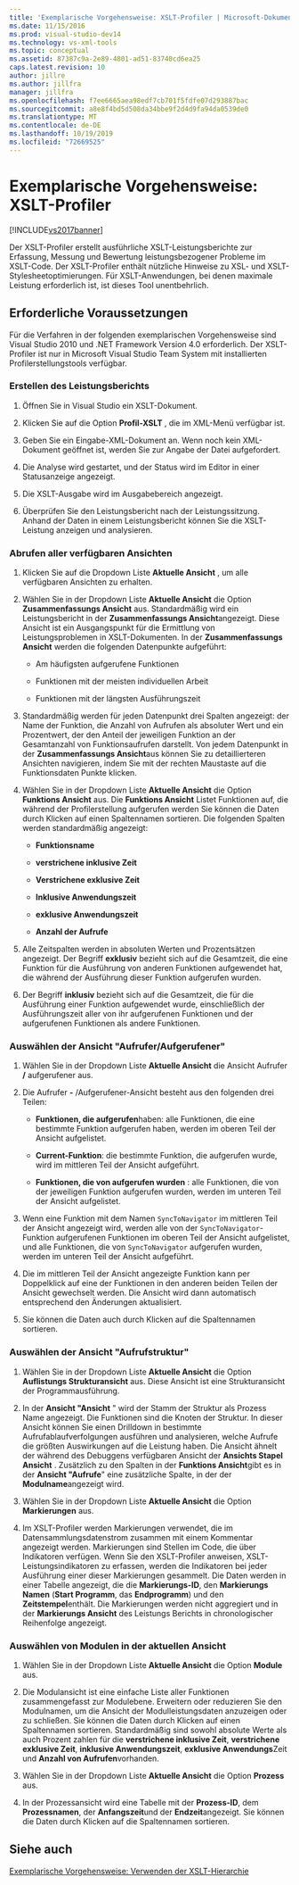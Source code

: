 ```yaml
---
title: 'Exemplarische Vorgehensweise: XSLT-Profiler | Microsoft-Dokumentation'
ms.date: 11/15/2016
ms.prod: visual-studio-dev14
ms.technology: vs-xml-tools
ms.topic: conceptual
ms.assetid: 87387c9a-2e89-4801-ad51-83740cd6ea25
caps.latest.revision: 10
author: jillre
ms.author: jillfra
manager: jillfra
ms.openlocfilehash: f7ee6665aea98edf7cb701f5fdfe07d293887bac
ms.sourcegitcommit: a8e8f4bd5d508da34bbe9f2d4d9fa94da0539de0
ms.translationtype: MT
ms.contentlocale: de-DE
ms.lasthandoff: 10/19/2019
ms.locfileid: "72669525"
---
```

# <a name="walkthrough-xslt-profiler"></a>Exemplarische Vorgehensweise: XSLT-Profiler
[!INCLUDE[vs2017banner](../includes/vs2017banner.md)]

Der XSLT-Profiler erstellt ausführliche XSLT-Leistungsberichte zur Erfassung, Messung und Bewertung leistungsbezogener Probleme im XSLT-Code. Der XSLT-Profiler enthält nützliche Hinweise zu XSL- und XSLT-Stylesheetoptimierungen. Für XSLT-Anwendungen, bei denen maximale Leistung erforderlich ist, ist dieses Tool unentbehrlich.

## <a name="prerequisites"></a>Erforderliche Voraussetzungen
 Für die Verfahren in der folgenden exemplarischen Vorgehensweise sind Visual Studio 2010 und .NET Framework Version 4.0 erforderlich. Der XSLT-Profiler ist nur in Microsoft Visual Studio Team System mit installierten Profilerstellungstools verfügbar.

### <a name="create-the-performance-report"></a>Erstellen des Leistungsberichts

1. Öffnen Sie in Visual Studio ein XSLT-Dokument.

2. Klicken Sie auf die Option **Profil-XSLT** , die im XML-Menü verfügbar ist.

3. Geben Sie ein Eingabe-XML-Dokument an. Wenn noch kein XML-Dokument geöffnet ist, werden Sie zur Angabe der Datei aufgefordert.

4. Die Analyse wird gestartet, und der Status wird im Editor in einer Statusanzeige angezeigt.

5. Die XSLT-Ausgabe wird im Ausgabebereich angezeigt.

6. Überprüfen Sie den Leistungsbericht nach der Leistungssitzung. Anhand der Daten in einem Leistungsbericht können Sie die XSLT-Leistung anzeigen und analysieren.

### <a name="get-all-the-available-views"></a>Abrufen aller verfügbaren Ansichten

1. Klicken Sie auf die Dropdown Liste **Aktuelle Ansicht** , um alle verfügbaren Ansichten zu erhalten.

2. Wählen Sie in der Dropdown Liste **Aktuelle Ansicht** die Option **Zusammenfassungs Ansicht** aus. Standardmäßig wird ein Leistungsbericht in der **Zusammenfassungs Ansicht**angezeigt. Diese Ansicht ist ein Ausgangspunkt für die Ermittlung von Leistungsproblemen in XSLT-Dokumenten. In der **Zusammenfassungs Ansicht** werden die folgenden Datenpunkte aufgeführt:

    - Am häufigsten aufgerufene Funktionen

    - Funktionen mit der meisten individuellen Arbeit

    - Funktionen mit der längsten Ausführungszeit

3. Standardmäßig werden für jeden Datenpunkt drei Spalten angezeigt: der Name der Funktion, die Anzahl von Aufrufen als absoluter Wert und ein Prozentwert, der den Anteil der jeweiligen Funktion an der Gesamtanzahl von Funktionsaufrufen darstellt. Von jedem Datenpunkt in der **Zusammenfassungs Ansicht**aus können Sie zu detaillierteren Ansichten navigieren, indem Sie mit der rechten Maustaste auf die Funktionsdaten Punkte klicken.

4. Wählen Sie in der Dropdown Liste **Aktuelle Ansicht** die Option **Funktions Ansicht** aus. Die **Funktions Ansicht** Listet Funktionen auf, die während der Profilerstellung aufgerufen werden Sie können die Daten durch Klicken auf einen Spaltennamen sortieren. Die folgenden Spalten werden standardmäßig angezeigt:

    - **Funktionsname**

    - **verstrichene inklusive Zeit**

    - **Verstrichene exklusive Zeit**

    - **Inklusive Anwendungszeit**

    - **exklusive Anwendungszeit**

    - **Anzahl der Aufrufe**

5. Alle Zeitspalten werden in absoluten Werten und Prozentsätzen angezeigt. Der Begriff **exklusiv** bezieht sich auf die Gesamtzeit, die eine Funktion für die Ausführung von anderen Funktionen aufgewendet hat, die während der Ausführung dieser Funktion aufgerufen wurden.

6. Der Begriff **inklusiv** bezieht sich auf die Gesamtzeit, die für die Ausführung einer Funktion aufgewendet wurde, einschließlich der Ausführungszeit aller von ihr aufgerufenen Funktionen und der aufgerufenen Funktionen als andere Funktionen.

### <a name="select-callercallee-view"></a>Auswählen der Ansicht "Aufrufer/Aufgerufener"

1. Wählen Sie in der Dropdown Liste **Aktuelle Ansicht** die Ansicht Aufrufer **/** aufgerufener aus.

2. Die Aufrufer **-** /Aufgerufener-Ansicht besteht aus den folgenden drei Teilen:

    - **Funktionen, die aufgerufen**haben: alle Funktionen, die eine bestimmte Funktion aufgerufen haben, werden im oberen Teil der Ansicht aufgelistet.

    - **Current-Funktion**: die bestimmte Funktion, die aufgerufen wurde, wird im mittleren Teil der Ansicht aufgeführt.

    - **Funktionen, die von aufgerufen wurden** : alle Funktionen, die von der jeweiligen Funktion aufgerufen wurden, werden im unteren Teil der Ansicht aufgelistet.

3. Wenn eine Funktion mit dem Namen `SyncToNavigator` im mittleren Teil der Ansicht angezeigt wird, werden alle von der `SyncToNavigator`-Funktion aufgerufenen Funktionen im oberen Teil der Ansicht aufgelistet, und alle Funktionen, die von `SyncToNavigator` aufgerufen wurden, werden im unteren Teil der Ansicht aufgeführt.

4. Die im mittleren Teil der Ansicht angezeigte Funktion kann per Doppelklick auf eine der Funktionen in den anderen beiden Teilen der Ansicht gewechselt werden. Die Ansicht wird dann automatisch entsprechend den Änderungen aktualisiert.

5. Sie können die Daten auch durch Klicken auf die Spaltennamen sortieren.

### <a name="select-calltree-view"></a>Auswählen der Ansicht "Aufrufstruktur"

1. Wählen Sie in der Dropdown Liste **Aktuelle Ansicht** die Option **Auflistungs Strukturansicht** aus. Diese Ansicht ist eine Strukturansicht der Programmausführung.

2. In der **Ansicht "Ansicht** " wird der Stamm der Struktur als Prozess Name angezeigt. Die Funktionen sind die Knoten der Struktur. In dieser Ansicht können Sie einen Drilldown in bestimmte Aufrufablaufverfolgungen ausführen und analysieren, welche Aufrufe die größten Auswirkungen auf die Leistung haben. Die Ansicht ähnelt der während des Debuggens verfügbaren Ansicht der **Ansichts Stapel Ansicht** . Zusätzlich zu den Spalten in der **Funktions Ansicht**gibt es in der **Ansicht "Aufrufe**" eine zusätzliche Spalte, in der der **Modulname**angezeigt wird.

3. Wählen Sie in der Dropdown Liste **Aktuelle Ansicht** die Option **Markierungen** aus.

4. Im XSLT-Profiler werden Markierungen verwendet, die im Datensammlungsdatenstrom zusammen mit einem Kommentar angezeigt werden. Markierungen sind Stellen im Code, die über Indikatoren verfügen. Wenn Sie den XSLT-Profiler anweisen, XSLT-Leistungsindikatoren zu erfassen, werden die Indikatoren bei jeder Ausführung einer dieser Markierungen gesammelt. Die Daten werden in einer Tabelle angezeigt, die die **Markierungs-ID**, den **Markierungs Namen** (**Start Programm**, das **Endprogramm**) und den **Zeitstempel**enthält. Die Markierungen werden nicht aggregiert und in der **Markierungs Ansicht** des Leistungs Berichts in chronologischer Reihenfolge angezeigt.

### <a name="select-modules-in-the-current-view"></a>Auswählen von Modulen in der aktuellen Ansicht

1. Wählen Sie in der Dropdown Liste **Aktuelle Ansicht** die Option **Module** aus.

2. Die Modulansicht ist eine einfache Liste aller Funktionen zusammengefasst zur Modulebene. Erweitern oder reduzieren Sie den Modulnamen, um die Ansicht der Modulleistungsdaten anzuzeigen oder zu schließen. Sie können die Daten durch Klicken auf einen Spaltennamen sortieren. Standardmäßig sind sowohl absolute Werte als auch Prozent zahlen für die **verstrichene inklusive Zeit**, **verstrichene exklusive Zeit**, **inklusive Anwendungszeit**, **exklusive Anwendungs**Zeit und **Anzahl von Aufrufen**vorhanden.

3. Wählen Sie in der Dropdown Liste **Aktuelle Ansicht** die Option **Prozess** aus.

4. In der Prozessansicht wird eine Tabelle mit der **Prozess-ID**, dem **Prozessnamen**, der **Anfangszeit**und der **Endzeit**angezeigt. Sie können die Daten durch Klicken auf die Spaltennamen sortieren.

## <a name="see-also"></a>Siehe auch
 [Exemplarische Vorgehensweise: Verwenden der XSLT-Hierarchie](../xml-tools/walkthrough-using-xslt-hierarchy.md)
